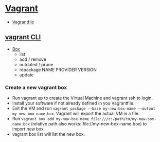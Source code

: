# [Vagrant](https://www.vagrantup.com/)
- [Vagrantfile](https://www.vagrantup.com/docs/vagrantfile)

## [vagrant CLI](https://www.vagrantup.com/docs/cli)
- [Box](https://www.vagrantup.com/docs/cli/box)
     - list
     - add / remove
     - outdated / prune
     - repackage NAME PROVIDER VERSION
     - update

### Create a new vagrant box
- Run vagrant up to create the Virtual Machine and vagrant ssh to login.
- Install your software if not already defined in you Vagrantfile.
- Exit the VM and run ```vagrant package --base my-new-box-name --output my-new-box-name.box```. Vagrant will export the actual VM in a file.
- Run ```vagrant box add my-new-box-name file:///c:/path/to/my-new-box-name.box``` (relative path also works: file://my-new-box-name.box) to import new box.
- vagrant box list will list the new box.
